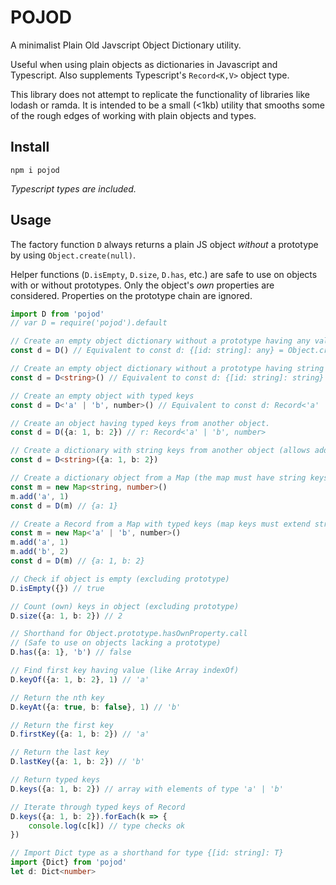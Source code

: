 # POJOD

A minimalist Plain Old Javscript Object Dictionary utility.

Useful when using plain objects as dictionaries in Javascript and Typescript. Also supplements Typescript's `Record<K,V>` object type.

This library does not attempt to replicate the functionality of libraries like lodash or ramda. It is intended to be a small (<1kb) utility that smooths some of the rough edges of working with plain objects and types.

## Install

    npm i pojod

*Typescript types are included.*

## Usage

The factory function `D` always returns a plain JS object *without* a prototype by using `Object.create(null)`.

Helper functions (`D.isEmpty`, `D.size`, `D.has`, etc.) are safe to use on objects with or without prototypes. Only the object's *own* properties are considered. Properties on the prototype chain are ignored.

```typescript
import D from 'pojod'
// var D = require('pojod').default

// Create an empty object dictionary without a prototype having any values.
const d = D() // Equivalent to const d: {[id: string]: any} = Object.create(null)

// Create an empty object dictionary without a prototype having string values.
const d = D<string>() // Equivalent to const d: {[id: string]: string} = Object.create(null)

// Create an empty object with typed keys
const d = D<'a' | 'b', number>() // Equivalent to const d: Record<'a' | 'b', number> = Object.create(null)

// Create an object having typed keys from another object.
const d = D({a: 1, b: 2}) // r: Record<'a' | 'b', number>

// Create a dictionary with string keys from another object (allows adding arbitrary keys)
const d = D<string>({a: 1, b: 2})

// Create a dictionary object from a Map (the map must have string keys)
const m = new Map<string, number>()
m.add('a', 1)
const d = D(m) // {a: 1}

// Create a Record from a Map with typed keys (map keys must extend string)
const m = new Map<'a' | 'b', number>()
m.add('a', 1)
m.add('b', 2)
const d = D(m) // {a: 1, b: 2}

// Check if object is empty (excluding prototype)
D.isEmpty({}) // true

// Count (own) keys in object (excluding prototype)
D.size({a: 1, b: 2}) // 2

// Shorthand for Object.prototype.hasOwnProperty.call
// (Safe to use on objects lacking a prototype)
D.has({a: 1}, 'b') // false

// Find first key having value (like Array indexOf)
D.keyOf({a: 1, b: 2}, 1) // 'a'

// Return the nth key
D.keyAt({a: true, b: false}, 1) // 'b'

// Return the first key
D.firstKey({a: 1, b: 2}) // 'a'

// Return the last key
D.lastKey({a: 1, b: 2}) // 'b'

// Return typed keys
D.keys({a: 1, b: 2}) // array with elements of type 'a' | 'b'

// Iterate through typed keys of Record
D.keys({a: 1, b: 2}).forEach(k => {
    console.log(c[k]) // type checks ok
})

// Import Dict type as a shorthand for type {[id: string]: T}
import {Dict} from 'pojod'
let d: Dict<number>
```
